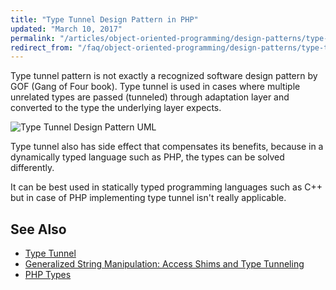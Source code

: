 ```yaml
---
title: "Type Tunnel Design Pattern in PHP"
updated: "March 10, 2017"
permalink: "/articles/object-oriented-programming/design-patterns/type-tunnel/"
redirect_from: "/faq/object-oriented-programming/design-patterns/type-tunnel/"
---
```


Type tunnel pattern is not exactly a recognized software design pattern by GOF
(Gang of Four book). Type tunnel is used in cases where multiple unrelated types
are passed (tunneled) through adaptation layer and converted to the type the
underlying layer expects.

![Type Tunnel Design Pattern UML](https://raw.githubusercontent.com/php-earth/php-resources-assets/master/images/oop/design-patterns/type-tunnel.png "Type Tunnel Design Pattern UML")

Type tunnel also has side effect that compensates its benefits, because in a
dynamically typed language such as PHP, the types can be solved differently.

It can be best used in statically typed programming languages such as C++ but in
case of PHP implementing type tunnel isn't really applicable.

## See Also

* [Type Tunnel](https://en.wikipedia.org/wiki/Type_Tunnel_pattern)
* [Generalized String Manipulation: Access Shims and Type Tunneling](http://www.drdobbs.com/generalized-string-manipulation-access-s/184401689)
* [PHP Types](http://php.net/manual/en/language.types.php)
